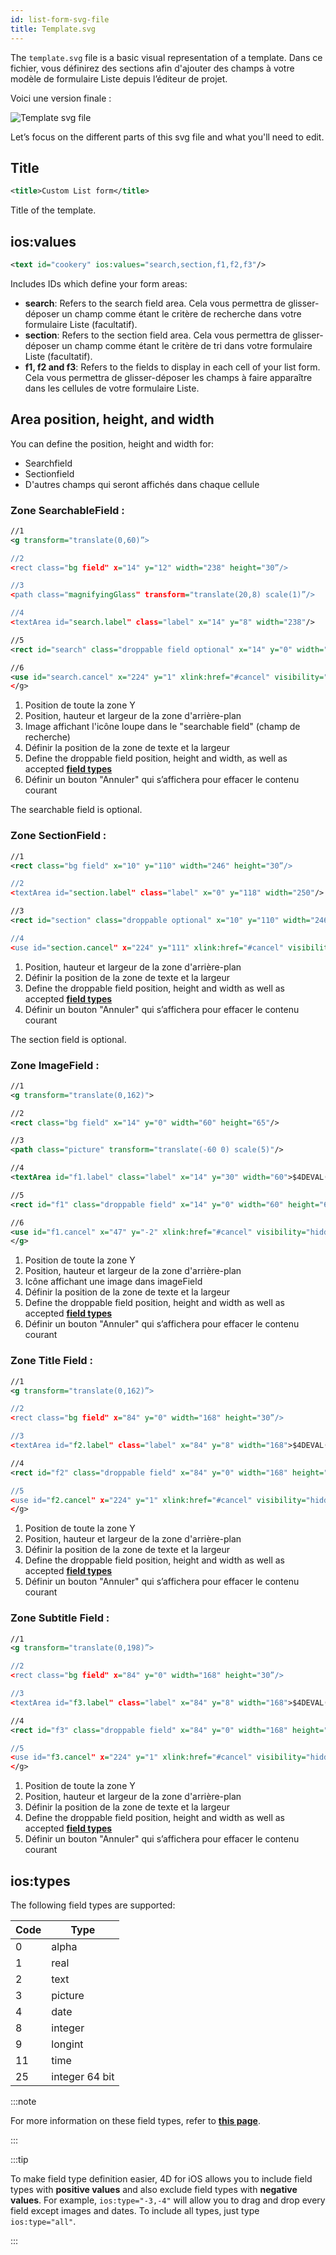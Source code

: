 ```yaml
---
id: list-form-svg-file
title: Template.svg
---
```


The `template.svg` file is a basic visual representation of a template. Dans ce fichier, vous définirez des sections afin d'ajouter des champs à votre modèle de formulaire Liste depuis l’éditeur de projet.

Voici une version finale :

![Template svg file](img/template-svg-file.png)

Let’s focus on the different parts of this svg file and what you'll need to edit.

## Title

```xml
<title>Custom List form</title>
```

Title of the template.

## ios:values

```xml
<text id="cookery" ios:values="search,section,f1,f2,f3"/>
```

Includes IDs which define your form areas:

* **search**: Refers to the search field area. Cela vous permettra de glisser-déposer un champ comme étant le critère de recherche dans votre formulaire Liste (facultatif).
* **section**: Refers to the section field area. Cela vous permettra de glisser-déposer un champ comme étant le critère de tri dans votre formulaire Liste (facultatif).
* **f1, f2 and f3**: Refers to the fields to display in each cell of your list form. Cela vous permettra de glisser-déposer les champs à faire apparaître dans les cellules de votre formulaire Liste.

## Area position, height, and width

You can define the position, height and width for:

* Searchfield
* Sectionfield
* D'autres champs qui seront affichés dans chaque cellule

### Zone SearchableField :

```svg
//1
<g transform="translate(0,60)”>

//2
<rect class="bg field" x="14" y="12" width="238" height="30”/>

//3
<path class="magnifyingGlass" transform="translate(20,8) scale(1)”/>

//4
<textArea id="search.label" class="label" x="14" y="8" width="238"/>

//5
<rect id="search" class="droppable field optional" x="14" y="0" width="238" height="30" stroke-dasharray="5,2" ios:type="0,1,2,4,8,9,11,25,35"  ios:bind="searchableField"/>

//6
<use id="search.cancel" x="224" y="1" xlink:href="#cancel" visibility="hidden"/>
</g>
```

1. Position de toute la zone Y
2. Position, hauteur et largeur de la zone d'arrière-plan
3. Image affichant l'icône loupe dans le "searchable field" (champ de recherche)
4. Définir la position de la zone de texte et la largeur
5. Define the droppable field position, height and width, as well as accepted [**field types**](#iostypes)
6. Définir un bouton "Annuler" qui s’affichera pour effacer le contenu courant

The searchable field is optional.


### Zone SectionField :

```svg
//1
<rect class="bg field" x="10" y="110" width="246" height="30”/>

//2
<textArea id="section.label" class="label" x="0" y="118" width="250"/>

//3
<rect id="section" class="droppable optional" x="10" y="110" width="246" height="30" stroke-dasharray="5,2" ios:type="0,1,2,4,8,9,11,25,35" ios:bind="sectionField”/>

//4
<use id="section.cancel" x="224" y="111" xlink:href="#cancel" visibility="hidden"/>
```

1. Position, hauteur et largeur de la zone d'arrière-plan
2. Définir la position de la zone de texte et la largeur
3. Define the droppable field position, height and width as well as accepted [**field types**](#iostypes)
4. Définir un bouton "Annuler" qui s’affichera pour effacer le contenu courant

The section field is optional.

### Zone ImageField :

```svg
//1
<g transform="translate(0,162)">

//2
<rect class="bg field" x="14" y="0" width="60" height="65"/>

//3
<path class="picture" transform="translate(-60 0) scale(5)"/>

//4
<textArea id="f1.label" class="label" x="14" y="30" width="60">$4DEVAL(:C991("picture"))</textArea>

//5
<rect id="f1" class="droppable field" x="14" y="0" width="60" height="65" stroke-dasharray="5,2" ios:type="3" ios:bind="fields[0]"/>

//6
<use id="f1.cancel" x="47" y="-2" xlink:href="#cancel" visibility="hidden"/>
</g>
```

1. Position de toute la zone Y
2. Position, hauteur et largeur de la zone d'arrière-plan
3. Icône affichant une image dans imageField
4. Définir la position de la zone de texte et la largeur
5. Define the droppable field position, height and width as well as accepted [**field types**](#iostypes)
6. Définir un bouton "Annuler" qui s’affichera pour effacer le contenu courant

### Zone Title Field :

```svg
//1
<g transform="translate(0,162)”>

//2
<rect class="bg field" x="84" y="0" width="168" height="30”/>

//3
<textArea id="f2.label" class="label" x="84" y="8" width="168">$4DEVAL(:C991("titleField"))</textArea>

//4
<rect id="f2" class="droppable field" x="84" y="0" width="168" height="30" stroke-dasharray="5,2" ios:type="0,1,2,4,8,9,11,25,35" ios:bind="fields[1]”/>

//5
<use id="f2.cancel" x="224" y="1" xlink:href="#cancel" visibility="hidden"/>
</g>
```

1. Position de toute la zone Y
2. Position, hauteur et largeur de la zone d'arrière-plan
3. Définir la position de la zone de texte et la largeur
4. Define the droppable field position, height and width as well as accepted [**field types**](#iostypes)
5. Définir un bouton "Annuler" qui s’affichera pour effacer le contenu courant

### Zone Subtitle Field :

```svg
//1
<g transform="translate(0,198)”>

//2
<rect class="bg field" x="84" y="0" width="168" height="30”/>

//3
<textArea id="f3.label" class="label" x="84" y="8" width="168">$4DEVAL(:C991("subtitleField"))</textArea>

//4
<rect id="f3" class="droppable field" x="84" y="0" width="168" height="30" stroke-dasharray="5,2" ios:type="0,1,2,4,8,9,11,25,35" ios:bind="fields[2]”/>

//5
<use id="f3.cancel" x="224" y="1" xlink:href="#cancel" visibility="hidden"/>
</g>
```

1. Position de toute la zone Y
2. Position, hauteur et largeur de la zone d'arrière-plan
3. Définir la position de la zone de texte et la largeur
4. Define the droppable field position, height and width as well as accepted [**field types**](#iostypes)
5. Définir un bouton "Annuler" qui s’affichera pour effacer le contenu courant


## ios:types

The following field types are supported:

| Code | Type           |
| ---- | -------------- |
| 0    | alpha          |
| 1    | real           |
| 2    | text           |
| 3    | picture        |
| 4    | date           |
| 8    | integer        |
| 9    | longint        |
| 11   | time           |
| 25   | integer 64 bit |

:::note

For more information on these field types, refer to [**this page**](https://developer.4d.com/docs/en/Concepts/data-types.html).

:::

:::tip

To make field type definition easier, 4D for iOS allows you to include field types with **positive values** and also exclude field types with **negative values**. For example, `ios:type="-3,-4"` will allow you to drag and drop every field except images and dates. To include all types, just type `ios:type="all"`.

:::